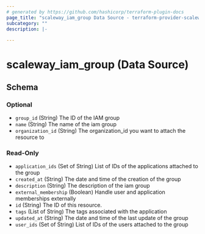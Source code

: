 ```yaml
---
# generated by https://github.com/hashicorp/terraform-plugin-docs
page_title: "scaleway_iam_group Data Source - terraform-provider-scaleway"
subcategory: ""
description: |-
  
---
```


# scaleway_iam_group (Data Source)





<!-- schema generated by tfplugindocs -->
## Schema

### Optional

- `group_id` (String) The ID of the IAM group
- `name` (String) The name of the iam group
- `organization_id` (String) The organization_id you want to attach the resource to

### Read-Only

- `application_ids` (Set of String) List of IDs of the applications attached to the group
- `created_at` (String) The date and time of the creation of the group
- `description` (String) The description of the iam group
- `external_membership` (Boolean) Handle user and application memberships externally
- `id` (String) The ID of this resource.
- `tags` (List of String) The tags associated with the application
- `updated_at` (String) The date and time of the last update of the group
- `user_ids` (Set of String) List of IDs of the users attached to the group
